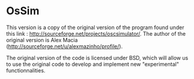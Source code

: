 OsSim
=====
This version is a copy of the original version of the program found under this link : http://sourceforge.net/projects/oscsimulator/. The author of the original version is Alex Macia (http://sourceforge.net/u/alexmazinho/profile/).

The original version of the code is licensed under BSD, which will allow us to use the original code to develop and implement new "experimental" functionnalities.


